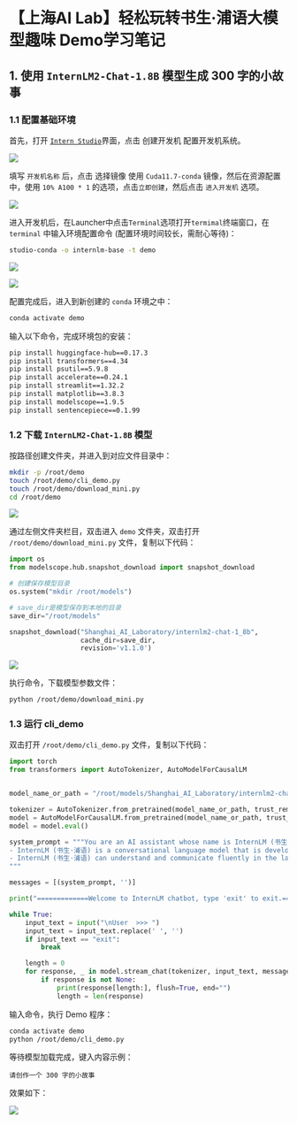 # 【上海AI Lab】轻松玩转书生·浦语大模型趣味 Demo学习笔记

## 1. 使用 `InternLM2-Chat-1.8B` 模型生成 300 字的小故事

### 1.1 配置基础环境
首先，打开 [`Intern Studio`](https://studio.intern-ai.org.cn/)界面，点击 创建开发机 配置开发机系统。

![](imgs/001.png)

填写 `开发机名称` 后，点击 选择镜像 使用 `Cuda11.7-conda` 镜像，然后在资源配置中，使用 `10% A100 * 1` 的选项，点击`立即创建`，然后点击 `进入开发机` 选项。

![](imgs/002.png)

进入开发机后，在Launcher中点击`Terminal`选项打开`termimal`终端窗口，在 `terminal` 中输入环境配置命令 (配置环境时间较长，需耐心等待)：

```bash
studio-conda -o internlm-base -t demo
```

![](imgs/003.png)

![](imgs/004.png)

配置完成后，进入到新创建的 `conda` 环境之中：

```bash
conda activate demo
```

输入以下命令，完成环境包的安装：

```bash
pip install huggingface-hub==0.17.3
pip install transformers==4.34
pip install psutil==5.9.8
pip install accelerate==0.24.1
pip install streamlit==1.32.2
pip install matplotlib==3.8.3
pip install modelscope==1.9.5
pip install sentencepiece==0.1.99
```

### 1.2 下载 `InternLM2-Chat-1.8B` 模型

按路径创建文件夹，并进入到对应文件目录中：

```bash
mkdir -p /root/demo
touch /root/demo/cli_demo.py
touch /root/demo/download_mini.py
cd /root/demo
```

![](imgs/005.png)

通过左侧文件夹栏目，双击进入 `demo` 文件夹，双击打开 `/root/demo/download_mini.py` 文件，复制以下代码：

```python
import os
from modelscope.hub.snapshot_download import snapshot_download

# 创建保存模型目录
os.system("mkdir /root/models")

# save_dir是模型保存到本地的目录
save_dir="/root/models"

snapshot_download("Shanghai_AI_Laboratory/internlm2-chat-1_8b",
                  cache_dir=save_dir,
                  revision='v1.1.0')

```

![](imgs/006.png)

执行命令，下载模型参数文件：

```bash
python /root/demo/download_mini.py
```

### 1.3 运行 cli_demo

双击打开 `/root/demo/cli_demo.py` 文件，复制以下代码：

```python
import torch
from transformers import AutoTokenizer, AutoModelForCausalLM


model_name_or_path = "/root/models/Shanghai_AI_Laboratory/internlm2-chat-1_8b"

tokenizer = AutoTokenizer.from_pretrained(model_name_or_path, trust_remote_code=True, device_map='cuda:0')
model = AutoModelForCausalLM.from_pretrained(model_name_or_path, trust_remote_code=True, torch_dtype=torch.bfloat16, device_map='cuda:0')
model = model.eval()

system_prompt = """You are an AI assistant whose name is InternLM (书生·浦语).
- InternLM (书生·浦语) is a conversational language model that is developed by Shanghai AI Laboratory (上海人工智能实验室). It is designed to be helpful, honest, and harmless.
- InternLM (书生·浦语) can understand and communicate fluently in the language chosen by the user such as English and 中文.
"""

messages = [(system_prompt, '')]

print("=============Welcome to InternLM chatbot, type 'exit' to exit.=============")

while True:
    input_text = input("\nUser  >>> ")
    input_text = input_text.replace(' ', '')
    if input_text == "exit":
        break

    length = 0
    for response, _ in model.stream_chat(tokenizer, input_text, messages):
        if response is not None:
            print(response[length:], flush=True, end="")
            length = len(response)

```

输入命令，执行 Demo 程序：

```bash
conda activate demo
python /root/demo/cli_demo.py
```

等待模型加载完成，键入内容示例：

    请创作一个 300 字的小故事

效果如下：

![](imgs/007.png)